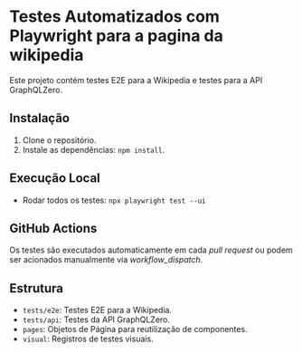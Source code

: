 # Testes Automatizados com Playwright para a pagina da wikipedia

Este projeto contém testes E2E para a Wikipedia e testes para a API GraphQLZero.

## Instalação
1. Clone o repositório.
2. Instale as dependências: `npm install`.

## Execução Local
- Rodar todos os testes: `npx playwright test --ui`

## GitHub Actions
Os testes são executados automaticamente em cada *pull request* ou podem ser acionados manualmente via *workflow_dispatch*.

## Estrutura
- `tests/e2e`: Testes E2E para a Wikipedia.
- `tests/api`: Testes da API GraphQLZero.
- `pages`: Objetos de Página para reutilização de componentes.
- `visual`: Registros de testes visuais.
